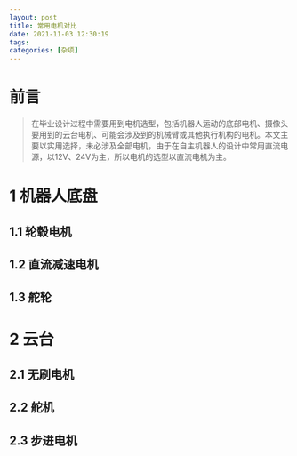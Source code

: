 ```yaml
---
layout: post
title: 常用电机对比
date: 2021-11-03 12:30:19
tags:
categories: [杂项]
---
```

# 前言
> 在毕业设计过程中需要用到电机选型，包括机器人运动的底部电机、摄像头要用到的云台电机、可能会涉及到的机械臂或其他执行机构的电机。本文主要以实用选择，未必涉及全部电机，由于在自主机器人的设计中常用直流电源，以12V、24V为主，所以电机的选型以直流电机为主。

# 1 机器人底盘

## 1.1 轮毂电机

## 1.2 直流减速电机

## 1.3 舵轮

# 2 云台

## 2.1 无刷电机

## 2.2 舵机

## 2.3 步进电机



